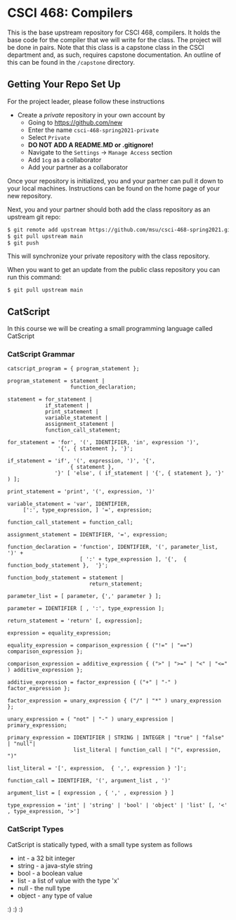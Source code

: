# CSCI 468: Compilers

This is the base upstream repository for CSCI 468, compilers.  It holds the base code for the compiler that we will
write for the class.  The project will be done in pairs.  Note that this class is a capstone class in the CSCI department
and, as such, requires capstone documentation.  An outline of this can be found in the `/capstone` directory.

## Getting Your Repo Set Up

For the project leader, please follow these instructions

- Create a *private* repository in your own account by
    - Going to <https://github.com/new>
    - Enter the name `csci-468-spring2021-private`
    - Select `Private`
    - **DO NOT ADD A README.MD or .gitignore!**
    - Navigate to the `Settings` -> `Manage Access` section
    - Add `1cg` as a collaborator
    - Add your partner as a collaborator

Once your repository is initialized, you and your partner can pull it down to your local machines.  Instructions can
be found on the home page of your new repository.

Next, you and your partner should both add the class repository as an upstream git repo:

```bash
$ git remote add upstream https://github.com/msu/csci-468-spring2021.git
$ git pull upstream main
$ git push
```
This will synchronize your private repository with the class repository.

When you want to get an update from the public class repository you can run this command:

```
$ git pull upstream main
```

## CatScript

In this course we will be creating a small programming language called CatScript

### CatScript Grammar

```ebnf
catscript_program = { program_statement };

program_statement = statement |
                    function_declaration;

statement = for_statement |
            if_statement |
            print_statement |
            variable_statement |
            assignment_statement |
            function_call_statement;

for_statement = 'for', '(', IDENTIFIER, 'in', expression ')', 
                '{', { statement }, '}';

if_statement = 'if', '(', expression, ')', '{', 
                    { statement }, 
               '}' [ 'else', ( if_statement | '{', { statement }, '}' ) ];

print_statement = 'print', '(', expression, ')'

variable_statement = 'var', IDENTIFIER, 
     [':', type_expression, ] '=', expression;

function_call_statement = function_call;

assignment_statement = IDENTIFIER, '=', expression;

function_declaration = 'function', IDENTIFIER, '(', parameter_list, ')' + 
                       [ ':' + type_expression ], '{',  { function_body_statement },  '}';

function_body_statement = statement |
                          return_statement;

parameter_list = [ parameter, {',' parameter } ];

parameter = IDENTIFIER [ , ':', type_expression ];

return_statement = 'return' [, expression];

expression = equality_expression;

equality_expression = comparison_expression { ("!=" | "==") comparison_expression };

comparison_expression = additive_expression { (">" | ">=" | "<" | "<=" ) additive_expression };

additive_expression = factor_expression { ("+" | "-" ) factor_expression };

factor_expression = unary_expression { ("/" | "*" ) unary_expression };

unary_expression = ( "not" | "-" ) unary_expression | primary_expression;

primary_expression = IDENTIFIER | STRING | INTEGER | "true" | "false" | "null"| 
                     list_literal | function_call | "(", expression, ")"

list_literal = '[', expression,  { ',', expression } ']'; 

function_call = IDENTIFIER, '(', argument_list , ')'

argument_list = [ expression , { ',' , expression } ]

type_expression = 'int' | 'string' | 'bool' | 'object' | 'list' [, '<' , type_expression, '>']

```

### CatScript Types

CatScript is statically typed, with a small type system as follows

* int - a 32 bit integer
* string - a java-style string
* bool - a boolean value
* list<x> - a list of value with the type 'x'
* null - the null type 
* object - any type of value

:) :) :)
